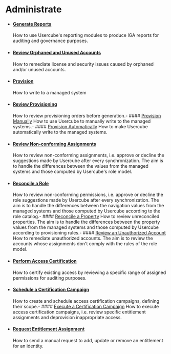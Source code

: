 # Administrate

- #### [Generate Reports](/docs/identitymanager/6.1/identitymanager/user-guide/administrate/reporting/index.md)

  How to use Usercube's reporting modules to produce IGA reports for auditing and governance
  purposes.

- #### [Review Orphaned and Unused Accounts](/docs/identitymanager/6.1/identitymanager/user-guide/administrate/orphan-unused-account-review/index.md)

  How to remediate license and security issues caused by orphaned and/or unused accounts.

- #### [Provision](/docs/identitymanager/6.1/identitymanager/user-guide/administrate/provisioning/index.md)

  How to write to a managed system

- #### [Review Provisioning](/docs/identitymanager/6.1/identitymanager/user-guide/administrate/provisioning/provisioning-review/index.md)
  How to review provisioning orders before generation.- ####
  [Provision Manually](/docs/identitymanager/6.1/identitymanager/user-guide/administrate/provisioning/manual-provisioning/index.md)
  How to use Usercube to manually write to the managed systems.- ####
  [Provision Automatically](/docs/identitymanager/6.1/identitymanager/user-guide/administrate/provisioning/automatic-provisioning/index.md)
  How to make Usercube automatically write to the managed systems.
- #### [Review Non-conforming Assignments](/docs/identitymanager/6.1/identitymanager/user-guide/administrate/non-conforming-assignment-review/index.md)

  How to review non-conforming assignments, i.e. approve or decline the suggestions made by
  Usercube after every synchronization. The aim is to handle the differences between the values
  from the managed systems and those computed by Usercube's role model.

- #### [Reconcile a Role](/docs/identitymanager/6.1/identitymanager/user-guide/administrate/non-conforming-assignment-review/role-reconciliation/index.md)
  How to review non-conforming permissions, i.e. approve or decline the role suggestions made by
  Usercube after every synchronization. The aim is to handle the differences between the
  navigation values from the managed systems and those computed by Usercube according to the role
  catalog.- ####
  [Reconcile a Property](/docs/identitymanager/6.1/identitymanager/user-guide/administrate/non-conforming-assignment-review/property-reconciliation/index.md)
  How to review unreconciled properties. The aim is to handle the differences between the property
  values from the managed systems and those computed by Usercube according to provisioning
  rules.- ####
  [Review an Unauthorized Account](/docs/identitymanager/6.1/identitymanager/user-guide/administrate/non-conforming-assignment-review/unauthorized-account-review/index.md)
  How to remediate unauthorized accounts. The aim is to review the accounts whose assignments
  don't comply with the rules of the role model.
- #### [Perform Access Certification](/docs/identitymanager/6.1/identitymanager/user-guide/administrate/access-certification/index.md)

  How to certify existing access by reviewing a specific range of assigned permissions for
  auditing purposes.

- #### [Schedule a Certification Campaign](/docs/identitymanager/6.1/identitymanager/user-guide/administrate/access-certification/certification-campaign-scheduling/index.md)
  How to create and schedule access certification campaigns, defining their scope.- ####
  [Execute a Certification Campaign](/docs/identitymanager/6.1/identitymanager/user-guide/administrate/access-certification/certification-campaign-execution/index.md)
  How to execute access certification campaigns, i.e. review specific entitlement assignments and
  deprovision inappropriate access.
- #### [Request Entitlement Assignment](/docs/identitymanager/6.1/identitymanager/user-guide/administrate/manual-assignment-request/index.md)
  How to send a manual request to add, update or remove an entitlement for an identity.
